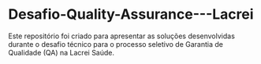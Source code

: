 # Desafio-Quality-Assurance---Lacrei
Este repositório foi criado para apresentar as soluções desenvolvidas durante o desafio técnico para o processo seletivo de Garantia de Qualidade (QA) na Lacrei Saúde.
